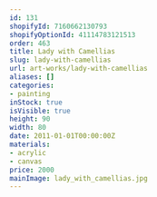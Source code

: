 ```yaml
---
id: 131
shopifyId: 7160662130793
shopifyOptionId: 41114783121513
order: 463
title: Lady with Camellias
slug: lady-with-camellias
url: art-works/lady-with-camellias
aliases: []
categories:
- painting
inStock: true
isVisible: true
height: 90
width: 80
date: 2011-01-01T00:00:00Z
materials:
- acrylic
- canvas
price: 2000
mainImage: lady_with_camellias.jpg
---
```

